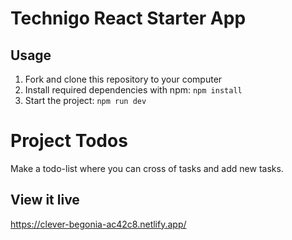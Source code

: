 # Technigo React Starter App

## Usage

1. Fork and clone this repository to your computer
2. Install required dependencies with npm: `npm install`
3. Start the project: `npm run dev`

# Project Todos

Make a todo-list where you can cross of tasks and add new tasks.

## View it live

https://clever-begonia-ac42c8.netlify.app/
